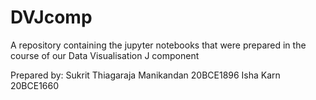 # DVJcomp
A repository containing the jupyter notebooks that were prepared in the course of our Data Visualisation J component

Prepared by:
Sukrit Thiagaraja Manikandan 20BCE1896
Isha Karn 20BCE1660
